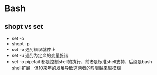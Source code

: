 # Bash
## shopt vs set
- set -o
- shopt -p
- set -e  遇到错误就停止
- set -u  遇到为定义的变量报错
- set -o pipefail
都是控制shell的执行，前者是标准shell支持，后缀是bash shell扩展，但10来年的发展导致这两者的界限越来越模糊